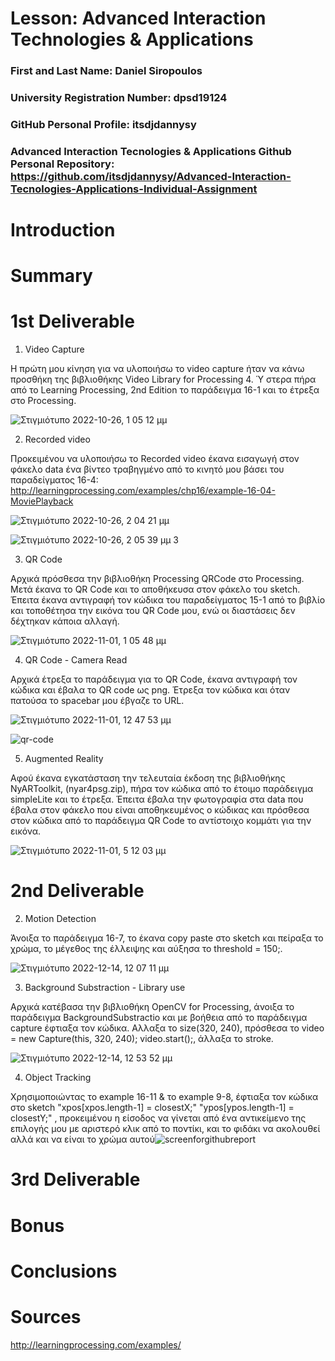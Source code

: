 # Lesson: Advanced Interaction Technologies & Applications

### First and Last Name: Daniel Siropoulos
### University Registration Number: dpsd19124
### GitHub Personal Profile: itsdjdannysy
### Advanced Interaction Tecnologies & Applications Github Personal Repository: https://github.com/itsdjdannysy/Advanced-Interaction-Tecnologies-Applications-Individual-Assignment

# Introduction

# Summary


# 1st Deliverable 

1. Video Capture 

Η πρώτη μου κίνηση για να υλοποιήσω το video capture ήταν να κάνω προσθήκη της βιβλιοθήκης Video Library for Processing 4. Ύ στερα πήρα από το Learning Processing, 2nd Edition το παράδειγμα 16-1 και το έτρεξα στο Processing.


![Στιγμιότυπο 2022-10-26, 1 05 12 μμ](https://user-images.githubusercontent.com/84547304/198004146-f7bbdcf2-5952-451b-89fe-f3081439b997.png)

2. Recorded video 

Προκειμένου να υλοποιήσω το Recorded video έκανα εισαγωγή στον φάκελο data ένα βίντεο τραβηγμένο από το κινητό μου βάσει του παραδείγματος 16-4: http://learningprocessing.com/examples/chp16/example-16-04-MoviePlayback

![Στιγμιότυπο 2022-10-26, 2 04 21 μμ](https://user-images.githubusercontent.com/84547304/198010470-0cb09646-2888-4989-bba5-581666fdc72d.png)

![Στιγμιότυπο 2022-10-26, 2 05 39 μμ 3](https://user-images.githubusercontent.com/84547304/198010734-17466693-d24d-4ee4-95bf-f33590543278.png)

3. QR Code

Αρχικά πρόσθεσα την βιβλιοθήκη Processing QRCode στο Processing. Μετά έκανα το QR Code και το αποθήκευσα στον φάκελο του sketch. Έπειτα έκανα αντιγραφή τον κώδικα του παραδείγματος 15-1 από το βιβλίο και τοποθέτησα την εικόνα του QR Code μου, ενώ οι διαστάσεις δεν δέχτηκαν κάποια αλλαγή.

![Στιγμιότυπο 2022-11-01, 1 05 48 μμ](https://user-images.githubusercontent.com/84547304/199219745-f6e65a60-2b48-4554-94bd-657aff76d400.png)

4. QR Code - Camera Read

Αρχικά έτρεξα το παράδειγμα για το QR Code, έκανα αντιγραφή τον κώδικα και έβαλα το QR code ως png. Έτρεξα τον κώδικα και όταν πατούσα το spacebar μου έβγαζε το URL.


![Στιγμιότυπο 2022-11-01, 12 47 53 μμ](https://user-images.githubusercontent.com/84547304/199218297-5a1e69c3-e934-4ee9-9bf9-0ea9ceb7bbbd.png)

![qr-code](https://user-images.githubusercontent.com/84547304/199255214-dccad7cb-c9f5-4b20-b48a-71972b07c2d9.png)

5. Augmented Reality

Αφού έκανα εγκατάσταση την τελευταία έκδοση της βιβλιοθήκης NyARToolkit, (nyar4psg.zip), πήρα τον κώδικα από το έτοιμο παράδειγμα simpleLite και το έτρεξα. Έπειτα έβαλα την φωτογραφία στα data που έβαλα στον φάκελο που είναι αποθηκευμένος ο κώδικας και πρόσθεσα στον κώδικα από το παράδειγμα QR Code το αντίστοιχο κομμάτι για την εικόνα.

![Στιγμιότυπο 2022-11-01, 5 12 03 μμ](https://user-images.githubusercontent.com/84547304/199272332-c76c958a-08f7-442b-bc16-deab48a0e0a7.png)


# 2nd Deliverable

2. Motion Detection

Άνοιξα το παράδειγμα 16-7, το έκανα copy paste στο sketch και πείραξα το χρώμα, το μέγεθος της έλλειψης και αύξησα το threshold = 150;.

![Στιγμιότυπο 2022-12-14, 12 07 11 μμ](https://user-images.githubusercontent.com/84547304/207571050-561e1d8b-105a-4168-9d65-033c9e077b94.png)

3. Background Substraction - Library use

Αρχικά κατέβασα την βιβλιοθήκη OpenCV for Processing, άνοιξα το παράδειγμα BackgroundSubstractio και με βοήθεια από το παράδειγμα capture έφτιαξα τον κώδικα. Αλλαξα το size(320, 240), πρόσθεσα το video = new Capture(this, 320, 240); video.start();, άλλαξα το stroke.

![Στιγμιότυπο 2022-12-14, 12 53 52 μμ](https://user-images.githubusercontent.com/84547304/207578993-90aa7e3b-04c4-4fc8-839d-de2a50050cb6.png)


4. Object Tracking

Χρησιμοποιώντας το example 16-11 & το example 9-8, έφτιαξα τον κώδικα στο sketch "xpos[xpos.length-1] = closestX;" "ypos[ypos.length-1] = closestY;" , προκειμένου η είσοδος να γίνεται από ένα αντικείμενο της επιλογής μου με αριστερό κλικ από το ποντίκι, και το φιδάκι να ακολουθεί αλλά και να είναι το χρώμα αυτού![screenforgithubreport](https://user-images.githubusercontent.com/84547304/206912926-da493626-5ccb-4da9-92ef-fa5b08245ed2.png)


# 3rd Deliverable 


# Bonus 


# Conclusions


# Sources

http://learningprocessing.com/examples/
